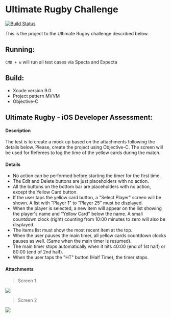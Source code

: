 # Ultimate Rugby Challenge

[![Build Status](https://travis-ci.org/lucascorrea/ultimaterugby-challenge.svg?branch=master)](https://travis-ci.org/lucascorrea/ultimaterugby-challenge)

This is the project to the Ultimate Rugby challenge described below.

## Running:

`CMD + u` will run all test cases via Specta and Expecta

## Build:

- Xcode version  9.0
- Project pattern MVVM
- Objective-C


## Ultimate Rugby - iOS Developer Assessment:

#### Description

The test is to create a mock up based on the attachments following the details below. 
Please, create the project using Objective-C.
The screen will be used for Referees to log the time of the yellow cards during the match.

#### Details

 * No action can be performed before starting the timer for the first time.
 * The Edit and Delete buttons are just placeholders with no action.
 * All the buttons on the bottom bar are placeholders with no action, except the Yellow Card button.
 * If the user taps the yellow card button, a "Select Player" screen will be shown. A list with "Player 1" to "Player 25" must be displayed.
 * When the player is selected, a new item will appear on the list showing the player's name and "Yellow Card" below the name. A small countdown clock (right) counting from 10:00 minutes to zero will also be displayed.
 * The items list must show the most recent item at the top.
 * When the user pauses the main timer, all yellow cards countdown clocks pauses as well. (Same when the main timer is resumed).
 * The main timer stops automatically when it hits 40:00 (end of 1st half) or 80:00 (end of 2nd half).
 * When the user taps the "HT" button (Half Time), the timer stops.

#### Attachments

> Screen 1  

![](https://i.imgur.com/uFynxMz.png)

> Screen 2

![](https://i.imgur.com/gmN7Cyk.png)


